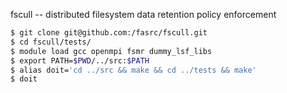 fscull -- distributed filesystem data retention policy enforcement

``` bash
$ git clone git@github.com:/fasrc/fscull.git
$ cd fscull/tests/
$ module load gcc openmpi fsmr dummy_lsf_libs
$ export PATH=$PWD/../src:$PATH
$ alias doit='cd ../src && make && cd ../tests && make'
$ doit
```

